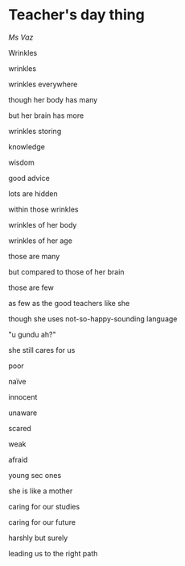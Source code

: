 # Teacher's day thing
*Ms Vaz*
⠀
⠀

Wrinkles

wrinkles

wrinkles everywhere

though her body has many

but her brain has more

wrinkles storing

knowledge

wisdom

good advice

lots are hidden

within those wrinkles
⠀
⠀

wrinkles of her body

wrinkles of her age

those are many

but compared to those of her brain

those are few

as few as the good teachers like she
⠀
⠀

though she uses not-so-happy-sounding language

"u gundu ah?"

she still cares for us

poor 

naïve

innocent

unaware

scared

weak

afraid

young sec ones

she is like a mother

caring for our studies

caring for our future

harshly but surely

leading us to the right path
